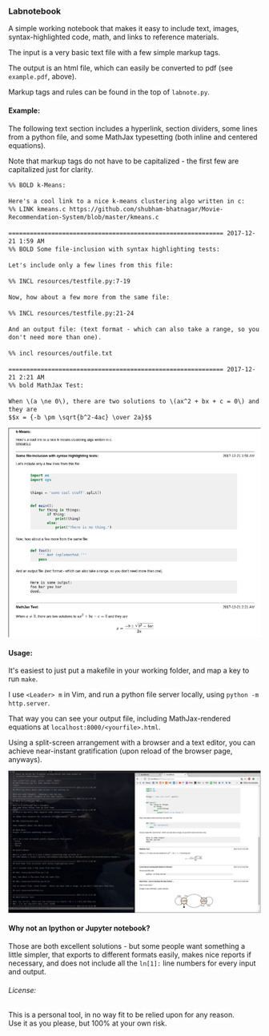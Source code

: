 ### Labnotebook

A simple working notebook that makes it easy to include text, images,
syntax-highlighted code, math, and links to reference materials.

The input is a very basic text file with a few simple markup tags.

The output is an html file, which can easily be converted to pdf (see
`example.pdf`, above).

Markup tags and rules can be found in the top of `labnote.py`.

#### Example:

The following text section includes a hyperlink, section dividers, 
some lines from a python file, and some MathJax typesetting 
(both inline and centered equations).

Note that markup tags do not have to be capitalized - the first few are capitalized
just for clarity.

```
%% BOLD k-Means:

Here's a cool link to a nice k-means clustering algo written in c:
%% LINK kmeans.c https://github.com/shubham-bhatnagar/Movie-Recommendation-System/blob/master/kmeans.c

============================================================ 2017-12-21 1:59 AM
%% BOLD Some file-inclusion with syntax highlighting tests:

Let's include only a few lines from this file:

%% INCL resources/testfile.py:7-19

Now, how about a few more from the same file:

%% INCL resources/testfile.py:21-24

And an output file: (text format - which can also take a range, so you don't need more than one).

%% incl resources/outfile.txt

============================================================ 2017-12-21 2:21 AM
%% bold MathJax Test:

When \(a \ne 0\), there are two solutions to \(ax^2 + bx + c = 0\) and they are
$$x = {-b \pm \sqrt{b^2-4ac} \over 2a}$$

```

![alt text](resources/pyex.png "Example.")

#### Usage:

It's easiest to just put a makefile in your working folder, and map a key to run
`make`.

I use `<Leader> m` in Vim, and run a python file server locally, using `python
-m http.server`.

That way you can see your output file, including MathJax-rendered equations at `localhost:8000/<yourfile>.html`.

Using a split-screen arrangement with a browser and a text editor, you can achieve
near-instant gratification (upon reload of the browser page, anyways).

![alt text](resources/split.png "Split-screen working view.")

#### Why not an Ipython or Jupyter notebook?

Those are both excellent solutions - but some people want something a little
simpler, that exports to different formats easily, makes nice reports if necessary, and does not
include all the `ln[1]:` line numbers for every input and output.

###### License:

This is a personal tool, in no way fit to be relied upon for any reason.  
Use it as you please, but 100% at your own risk.
